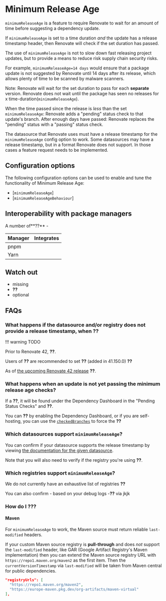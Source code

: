 # Minimum Release Age

`minimumReleaseAge` is a feature to require Renovate to wait for an amount of time before suggesting a dependency update.

If `minimumReleaseAge` is set to a time duration _and_ the update has a release timestamp header, then Renovate will check if the set duration has passed.

The use of `minimumReleaseAge` is not to slow down fast releasing project updates, but to provide a means to reduce risk supply chain security risks.

For example, `minimumReleaseAge=14 days` would ensure that a package update is not suggested by Renovate until 14 days after its release, which allows plenty of time to be scanned by malware scanners.

Note: Renovate will wait for the set duration to pass for each **separate** version.
Renovate does not wait until the package has seen no releases for x time-duration(`minimumReleaseAge`).

When the time passed since the release is _less_ than the set `minimumReleaseAge`: Renovate adds a "pending" status check to that update's branch.
After enough days have passed: Renovate replaces the "pending" status with a "passing" status check.

The datasource that Renovate uses must have a release timestamp for the `minimumReleaseAge` config option to work.
Some datasources may have a release timestamp, but in a format Renovate does not support.
In those cases a feature request needs to be implemented.

## Configuration options

The following configuration options can be used to enable and tune the functionality of Minimum Release Age:

- [`minimumReleaseAge`]
- [`minimumReleaseAgeBehaviour`]

## Interoperability with package managers

A number of**??** -

| Manager | Integrates |
| ------- | ---------- |
| pnpm    |            |
| Yarn    |            |

## Watch out

- missing
- **??**
- optional

## FAQs

### What happens if the datasource and/or registry does not provide a release timestamp, when **??**

!!! warning
TODO

Prior to Renovate 42, **??**.

Users of **??** are recommended to set **??** (added in 41.150.0) **??**

As of [the upcoming Renovate 42 release](https://github.com/renovatebot/renovate/discussions/38841) **??**.

### What happens when an update is not yet passing the minimum release age checks?

If a **??**, it will be found under the Dependency Dashboard in the "Pending Status Checks" and **??**.

You can **??** by enabling the Dependency Dashboard, or if you are self-hosting, you can use the [`checkedBranches`](https://docs.renovatebot.com/self-hosted-configuration/#checkedbranches) to force the **??**

### Which datasources support `minimumReleaseAge`?

You can confirm if your datasource supports the release timestamp by viewing [the documentation for the given datasource](./modules/datasource/index.md).

Note that you will also need to verify if the registry you're using **??**.

### Which registries support `minimumReleaseAge`?

We do not currently have an exhaustive list of registries **??**

You can also confirm - based on your debug logs -**??** via jkjk

### How do I **??**?

#### Maven

For `minimumReleaseAge` to work, the Maven source must return reliable `last-modified` headers.

<!-- markdownlint-disable MD046 -->

If your custom Maven source registry is **pull-through** and does _not_ support the `last-modified` header, like GAR (Google Artifact Registry's Maven implementation) then you can extend the Maven source registry URL with `https://repo1.maven.org/maven2` as the first item. Then the `currentVersionTimestamp` via `last-modified` will be taken from Maven central for public dependencies.

```json
"registryUrls": [
  "https://repo1.maven.org/maven2",
  "https://europe-maven.pkg.dev/org-artifacts/maven-virtual"
],
```
